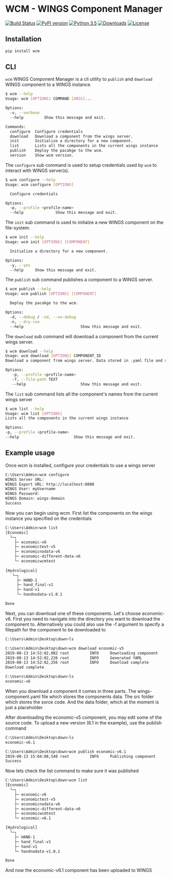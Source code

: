 # WCM - WINGS Component Manager

[![Build Status](https://travis-ci.org/mintproject/wcm.svg?branch=master)](https://travis-ci.org/mintproject/wcm)
[![PyPI version](https://badge.fury.io/py/wcm.svg)](https://pypi.org/project/wcm/)
[![Python 3.5](https://img.shields.io/pypi/pyversions/wcm.svg)](https://www.python.org/downloads/release/python-350/)
[![Downloads](https://img.shields.io/pypi/dm/wcm.svg)](https://pypi.org/project/wcm/)
[![License](https://img.shields.io/badge/License-Apache%202.0-blue.svg)](https://opensource.org/licenses/Apache-2.0)


## Installation

```bash
pip install wcm
```
## CLI

`wcm` WINGS Component Manager is a cli utility to `publish` and `download` WINGS component to a WINGS instance.

```bash
$ wcm --help
Usage: wcm [OPTIONS] COMMAND [ARGS]...

Options:
  -v, --verbose
  --help         Show this message and exit.

Commands:
  configure  Configure credentials
  download   Download a component from the wings server.
  init       Initialize a directory for a new component.
  list       Lists all the components in the current wings instance
  publish    Deploy the pacakge to the wcm.
  version    Show wcm version.
```

The `configure` sub command is used to setup credentials used by `wcm` to interact with WINGS server(s).

```bash
$ wcm configure --help
Usage: wcm configure [OPTIONS]

  Configure credentials

Options:
  -p, --profile <profile-name>
  --help              Show this message and exit.
```

The `init` sub command is used to initialze a new WINGS component on the file-system.

```bash
$ wcm init --help
Usage: wcm init [OPTIONS] [COMPONENT]

  Initialize a directory for a new component.

Options:
  -y, --yes
  --help     Show this message and exit.
```

The `publish` sub command publishes a component to a WINGS server.

```bash
$ wcm publish --help
Usage: wcm publish [OPTIONS] [COMPONENT]

  Deploy the pacakge to the wcm.

Options:
  -d, --debug / -nd, --no-debug
  -n, --dry-run
  --help                         Show this message and exit.
```

The `download` sub command will download a component from the current wings server.

```bash
$ wcm download --help
Usage: wcm download [OPTIONS] COMPONENT_ID
Download a component from wings server. Data stored in .yaml file and source code downloaded to folder within same directory. file-path can be specified to download into a specific directory

Options:
   -p, --profile <profile-name>
   -f, --file-path TEXT
   --help                        Show this message and exit.
```

The `list` sub command lists all the component's names from the current wings server

```bash
$ wcm list --help
Usage: wcm list [OPTIONS]
Lists all the components in the current wings instance

Options:
-p, --profile <profile-name>
--help                        Show this message and exit.
```

## Example usage

Once wcm is installed, configure your credentials to use a wings server

```bash
C:\Users\Admin>wcm configure
WINGS Server URL: 
WINGS Export URL: http://localhost:8080
WINGS User: myUsername
WINGS Password:
WINGS Domain: wings-domain
Success 

```

Now you can begin using wcm. First list the components on the wings instance you specified on the credentials

```bash
C:\Users\Admin>wcm list
[Economic]
  └─┐
    ├─ economic-v6
    ├─ economictest-v5
    ├─ economicnodata-v6
    ├─ economic-different-data-v6
    └─ economicwcmtest 
                                                                                                                                                                                                                 
[Hydrological]
   └─┐                                                                                                                   
     ├─ HAND-1
     ├─ hand_final-v1
     ├─ hand-v1
     └─ handnodata-v1.0.1 

Done
```

Next, you can download one of these components. Let's choose economic-v6. First you need to navigate into the directory you want to download the component to. Alternatively you could also use the -f <filepath> argument to specify a filepath for the component to be downloaded to

```bash
C:\Users\Admin\Desktop\down>ls

C:\Users\Admin\Desktop\down>wcm download economic-v5
2019-08-13 14:52:02,082 root         INFO     Downloading component
2019-08-13 14:52:02,226 root         INFO     Generated YAML 
2019-08-13 14:52:02,256 root         INFO     Download complete
Download complete  

C:\Users\Admin\Desktop\down>ls
economic-v6       
```

When you download a component it comes in three parts. The wings-component.yaml file which stores the components data. The src folder which stores the sorce code. And the data folder, which at the moment is just a placeholder

After downloading the economic-v5 component, you may edit some of the source code. To upload a new version (6.1 in the example), use the publish command

```bash
C:\Users\Admin\Desktop\down>ls
economic-v6.1

C:\Users\Admin\Desktop\down>wcm publish economic-v6.1
2019-08-13 15:04:08,540 root         INFO     Publishing component
Success                                                                                                                 

```

Now lets check the list command to make sure it was published

```bash
C:\Users\Admin\Desktop\down>wcm list
[Economic]
  └─┐
    ├─ economic-v6
    ├─ economictest-v5
    ├─ economicnodata-v6
    ├─ economic-different-data-v6
    ├─ economicwcmtest
    └─ economic-v6.1

[Hydrological]
  └─┐
    ├─ HAND-1
    ├─ hand_final-v1
    ├─ hand-v1
    └─ handnodata-v1.0.1

Done
```

And now the economic-v6.1 component has been uploaded to WINGS


